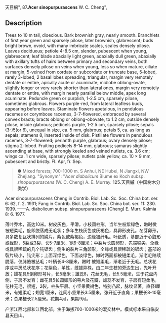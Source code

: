 天目枫",
87.**Acer sinopurpurascens** W. C. Cheng",

## Description
Trees to 10 m tall, dioecious. Bark brownish gray, nearly smooth. Branchlets of first year green and sparsely pilose, later brownish, glabrescent; buds bright brown, ovoid, with many imbricate scales, scales densely pilose. Leaves deciduous; petiole 4-8.5 cm, slender, pubescent when young, glabrescent; leaf blade abaxially light green, adaxially dull green, abaxially with axillary tufts of hairs between primary and secondary veins, both surfaces densely pilose on veins when young, less so when mature, ciliate at margin, 5-veined from cordate or subcordate or truncate base, 5-lobed, rarely 3-lobed; 2 basal lobes spreading, triangular, margin very remotely dentate or entire, apically acute or acuminate, midlobe oblong-ovate, slightly longer or very rarely shorter than lateral ones, margin very remotely dentate or entire, with margin nearly parallel below middle, apex long acuminate. Peduncle green or purplish, 1-2.5 cm, sparsely pilose, sometimes glabrous. Flowers purple-red, from lateral leafless buds, appearing before leaves. Staminate flowers apetalous, in pendulous racemes or corymbose racemes, 3-7-flowered, embraced by several convex bracts; bracts oblong or oblong-obovate, to 1.2 cm, outside densely pilose, inside glabrous; pedicels purple, 1-2.5 cm, sparsely pilose; sepals (3-)5(or 6), unequal in size, ca. 5 mm, glabrous; petals 5, ca. as long as sepals; stamens 8, inserted inside of disk. Pistillate flowers in pendulous racemes, 3-7-flowered; perianth purple, glabrous; ovary densely pilose; stigma 2-lobed. Fruiting pedicels 8-14 mm, glabrous; samaras slightly ascending at base, with strongly keeled and veined nutlets, ca. 3.6 cm; wings ca. 1 cm wide, sparsely pilose; nutlets pale yellow, ca. 10 × 9 mm, pubescent and bristly. Fl. Apr, fr. Sep.

> ● Mixed forests; 700-1000 m. S Anhui, NE Hubei, N Jiangxi, NW Zhejiang.
  "Synonym": "*Acer diabolicum* Blume ex Koch subsp. *sinopurpurascens* (W. C. Cheng) A. E. Murray.
**125.天目槭（中国树木分类学）**

Acer sinopurpurascens Cheng in Contrib. Biol. Lab. Sc. Soc. China bot. ser. 6: 62, f. 2. 1931; Fang in Contrib. Biol. Lab. Sc. Soc. China bot. ser. 11: 230. 1939. ——A. diabolicum subsp. sinopurpurascens (Cheng) E. Murr. Kalmia 8: 6. 1977.

落叶乔木，高达10米。树皮灰色，平滑。小枝圆柱形，当年生枝紫绿色，嫩时微被短柔毛，旋即脱落成无毛状；多年生枝灰色或灰褐色，具卵形皮孔。冬芽卵形，具多数复瓦状排列的鳞片，紫色或紫褐色，边缘被纤毛。叶纸质，基部近于心脏形或截形，5裂或3裂，长5-7厘米，宽6-8厘米；中裂片长圆卵形，先端锐尖，全缘或具很稀疏的几个钝锯齿；侧生的裂片三角卵形，全缘或具很稀疏的锯齿；基部的裂片较小，钝尖形；上面深绿色，下面淡绿色，嫩时两面都被短柔毛，渐老毛陆续脱落，仅脉腋被丛毛；叶柄长4-8厘米，嫩时 被短柔毛，渐老近于无毛。总状花序或伞房总状花序；花紫色，单性，雌雄异株，由二年生枝的旁边生出，先叶开放；雄花具5倒卵形萼片，长5毫米；雄蕊8，花丝无毛，长5.5毫米，生于花盘内侧，子房不发育；雌花具5长圆卵形的萼片及花瓣，雄蕊不发育，子房有短柔毛，花柱无毛，很短，2裂，柱头平展。小坚果黄褐色，特别凸起，脉纹显著，直径l厘米，有短柔毛；翅宽1厘米，连同小坚果长3.5厘米，张开近于直角；果梗长8-10毫米；总果梗长2.5厘米。花期4月，果期9月。

产浙江西北部和江西北部。生于海拔700-1000米的混交林中。模式标本采自临安县天目山。
